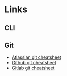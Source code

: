 # Links

## CLI

## Git

* [Atlassian git cheatsheet](https://www.atlassian.com/git/tutorials/atlassian-git-cheatsheet)
* [Github git cheatsheet](https://education.github.com/git-cheat-sheet-education.pdf)
* [Gitlab git cheatsheet](https://about.gitlab.com/images/press/git-cheat-sheet.pdf)
